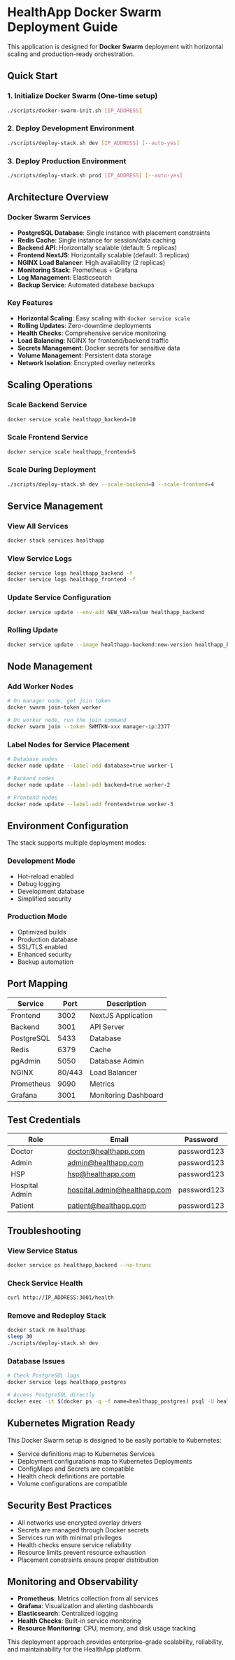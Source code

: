 # HealthApp Docker Swarm Deployment Guide

This application is designed for **Docker Swarm** deployment with horizontal scaling and production-ready orchestration.

## Quick Start

### 1. Initialize Docker Swarm (One-time setup)

```bash
./scripts/docker-swarm-init.sh [IP_ADDRESS]
```

### 2. Deploy Development Environment

```bash
./scripts/deploy-stack.sh dev [IP_ADDRESS] [--auto-yes]
```

### 3. Deploy Production Environment

```bash
./scripts/deploy-stack.sh prod [IP_ADDRESS] [--auto-yes]
```

## Architecture Overview

### Docker Swarm Services

- **PostgreSQL Database**: Single instance with placement constraints
- **Redis Cache**: Single instance for session/data caching
- **Backend API**: Horizontally scalable (default: 5 replicas)
- **Frontend NextJS**: Horizontally scalable (default: 3 replicas)
- **NGINX Load Balancer**: High availability (2 replicas)
- **Monitoring Stack**: Prometheus + Grafana
- **Log Management**: Elasticsearch
- **Backup Service**: Automated database backups

### Key Features

- **Horizontal Scaling**: Easy scaling with `docker service scale`
- **Rolling Updates**: Zero-downtime deployments
- **Health Checks**: Comprehensive service monitoring
- **Load Balancing**: NGINX for frontend/backend traffic
- **Secrets Management**: Docker secrets for sensitive data
- **Volume Management**: Persistent data storage
- **Network Isolation**: Encrypted overlay networks

## Scaling Operations

### Scale Backend Service

```bash
docker service scale healthapp_backend=10
```

### Scale Frontend Service

```bash
docker service scale healthapp_frontend=5
```

### Scale During Deployment

```bash
./scripts/deploy-stack.sh dev --scale-backend=8 --scale-frontend=4
```

## Service Management

### View All Services

```bash
docker stack services healthapp
```

### View Service Logs

```bash
docker service logs healthapp_backend -f
docker service logs healthapp_frontend -f
```

### Update Service Configuration

```bash
docker service update --env-add NEW_VAR=value healthapp_backend
```

### Rolling Update

```bash
docker service update --image healthapp-backend:new-version healthapp_backend
```

## Node Management

### Add Worker Nodes

```bash
# On manager node, get join token
docker swarm join-token worker

# On worker node, run the join command
docker swarm join --token SWMTKN-xxx manager-ip:2377
```

### Label Nodes for Service Placement

```bash
# Database nodes
docker node update --label-add database=true worker-1

# Backend nodes  
docker node update --label-add backend=true worker-2

# Frontend nodes
docker node update --label-add frontend=true worker-3
```

## Environment Configuration

The stack supports multiple deployment modes:

### Development Mode

- Hot-reload enabled
- Debug logging
- Development database
- Simplified security

### Production Mode

- Optimized builds
- Production database
- SSL/TLS enabled
- Enhanced security
- Backup automation

## Port Mapping

| Service | Port | Description |
|---------|------|-------------|
| Frontend | 3002 | NextJS Application |
| Backend | 3001 | API Server |
| PostgreSQL | 5433 | Database |
| Redis | 6379 | Cache |
| pgAdmin | 5050 | Database Admin |
| NGINX | 80/443 | Load Balancer |
| Prometheus | 9090 | Metrics |
| Grafana | 3001 | Monitoring Dashboard |

## Test Credentials

| Role | Email | Password |
|------|-------|----------|
| Doctor | <doctor@healthapp.com> | password123 |
| Admin | <admin@healthapp.com> | password123 |
| HSP | <hsp@healthapp.com> | password123 |
| Hospital Admin | <hospital.admin@healthapp.com> | password123 |
| Patient | <patient@healthapp.com> | password123 |

## Troubleshooting

### View Service Status

```bash
docker service ps healthapp_backend --no-trunc
```

### Check Service Health

```bash
curl http://IP_ADDRESS:3001/health
```

### Remove and Redeploy Stack

```bash
docker stack rm healthapp
sleep 30
./scripts/deploy-stack.sh dev
```

### Database Issues

```bash
# Check PostgreSQL logs
docker service logs healthapp_postgres

# Access PostgreSQL directly
docker exec -it $(docker ps -q -f name=healthapp_postgres) psql -U healthapp_user -d healthapp_dev
```

## Kubernetes Migration Ready

This Docker Swarm setup is designed to be easily portable to Kubernetes:

- Service definitions map to Kubernetes Services
- Deployment configurations map to Kubernetes Deployments
- ConfigMaps and Secrets are compatible
- Health check definitions are portable
- Volume configurations are compatible

## Security Best Practices

- All networks use encrypted overlay drivers
- Secrets are managed through Docker secrets
- Services run with minimal privileges
- Health checks ensure service reliability
- Resource limits prevent resource exhaustion
- Placement constraints ensure proper distribution

## Monitoring and Observability

- **Prometheus**: Metrics collection from all services
- **Grafana**: Visualization and alerting dashboards
- **Elasticsearch**: Centralized logging
- **Health Checks**: Built-in service monitoring
- **Resource Monitoring**: CPU, memory, and disk usage tracking

This deployment approach provides enterprise-grade scalability, reliability, and maintainability for the HealthApp platform.
